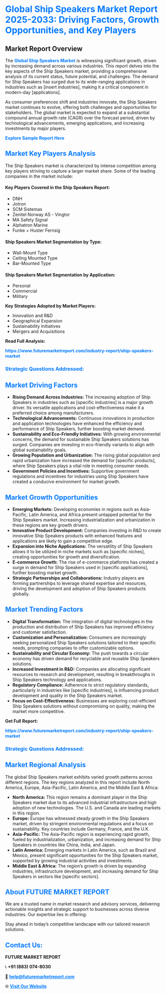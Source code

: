 <h1 style="color: #007BFF;">Global Ship Speakers Market Report 2025-2033: Driving Factors, Growth Opportunities, and Key Players</h1>

<section id="overview">
<h2>Market Report Overview</h2>
<p>The <a href="https://www.futuremarketreport.com/industry-report/ship-speakers-market" style="color: #007BFF; text-decoration: none;"><strong>Global Ship Speakers Market</strong></a> is witnessing significant growth, driven by increasing demand across various industries. This report delves into the key aspects of the Ship Speakers market, providing a comprehensive analysis of its current status, future potential, and challenges. The demand for Ship Speakers has surged due to its wide-ranging applications in industries such as [insert industries], making it a critical component in modern-day [applications].</p>
<p>As consumer preferences shift and industries innovate, the Ship Speakers market continues to evolve, offering both challenges and opportunities for stakeholders. The global market is expected to expand at a substantial compound annual growth rate (CAGR) over the forecast period, driven by technological advancements, emerging applications, and increasing investments by major players.</p>
</section>

<section id="overview">
<p><a href="https://www.futuremarketreport.com/request-sample/reportId=86736" style="color: #007BFF; text-decoration: none;"><strong>Explore Sample Report Here</strong></a></p>
</section>

<section id="key-players">
<h2 style="color: #007BFF;">Market Key Players Analysis</h2>
<p>The Ship Speakers market is characterized by intense competition among key players striving to capture a larger market share. Some of the leading companies in the market include:</p>
<h4>Key Players Covered in the Ship Speakers Report:</h4>
<ul><li>DNH</li><li>Jotron</li><li>SCM Sistemas</li><li>Zenitel Norway AS - Vingtor</li><li>MA Safety Signal</li><li>Alphatron Marine</li><li>Funke + Huster Fernsig</li></ul>
<h4>Ship Speakers Market Segmentation by Type:</h4>
<ul><li>Wall-Mount Type</li><li>Ceiling Mounted Type</li><li>Bar-Mounted Type</li></ul>

<h4>Ship Speakers Market Segmentation by Application:</h4>
<ul><li>Personal</li><li>Commercial</li><li>Military</li></ul>
<p><strong>Key Strategies Adopted by Market Players:</strong></p>
<ul>
<li>Innovation and R&D</li>
<li>Geographical Expansion</li>
<li>Sustainability Initiatives</li>
<li>Mergers and Acquisitions</li>
</ul>
</section>

<section>
<p><strong>Read Full Analysis: </strong></p><a href="https://www.futuremarketreport.com/industry-report/ship-speakers-market" style="color: #007BFF; text-decoration: none;"><strong>https://www.futuremarketreport.com/industry-report/ship-speakers-market</strong></a>
<h3 style="color: #007BFF;">Strategic Questions Addressed:</h3>
</section>

<section id="driving-factors">
<h2 style="color: #007BFF;">Market Driving Factors</h2>
<ul>
<li><strong>Rising Demand Across Industries:</strong> The increasing adoption of Ship Speakers in industries such as [specific industries] is a major growth driver. Its versatile applications and cost-effectiveness make it a preferred choice among manufacturers.</li>
<li><strong>Technological Advancements:</strong> Continuous innovations in production and application technologies have enhanced the efficiency and performance of Ship Speakers, further boosting market demand.</li>
<li><strong>Sustainability and Eco-Friendly Initiatives:</strong> With growing environmental concerns, the demand for sustainable Ship Speakers solutions has surged. Companies are investing in eco-friendly variants to align with global sustainability goals.</li>
<li><strong>Growing Population and Urbanization:</strong> The rising global population and rapid urbanization have increased the demand for [specific products], where Ship Speakers plays a vital role in meeting consumer needs.</li>
<li><strong>Government Policies and Incentives:</strong> Supportive government regulations and incentives for industries using Ship Speakers have created a conducive environment for market growth.</li>
</ul>
</section>

<section id="growth-opportunities">
<h2 style="color: #007BFF;">Market Growth Opportunities</h2>
<ul>
<li><strong>Emerging Markets:</strong> Developing economies in regions such as Asia-Pacific, Latin America, and Africa present untapped potential for the Ship Speakers market. Increasing industrialization and urbanization in these regions are key growth drivers.</li>
<li><strong>Innovative Product Development:</strong> Companies investing in R&D to create innovative Ship Speakers products with enhanced features and applications are likely to gain a competitive edge.</li>
<li><strong>Expansion into Niche Applications:</strong> The versatility of Ship Speakers allows it to be utilized in niche markets such as [specific niches], creating opportunities for growth and diversification.</li>
<li><strong>E-commerce Growth:</strong> The rise of e-commerce platforms has created a surge in demand for Ship Speakers used in [specific applications], further boosting market growth.</li>
<li><strong>Strategic Partnerships and Collaborations:</strong> Industry players are forming partnerships to leverage shared expertise and resources, driving the development and adoption of Ship Speakers products globally.</li>
</ul>
</section>

<section id="trending-factors">
<h2 style="color: #007BFF;">Market Trending Factors</h2>
<ul>
<li><strong>Digital Transformation:</strong> The integration of digital technologies in the production and distribution of Ship Speakers has improved efficiency and customer satisfaction.</li>
<li><strong>Customization and Personalization:</strong> Consumers are increasingly seeking personalized Ship Speakers solutions tailored to their specific needs, prompting companies to offer customizable options.</li>
<li><strong>Sustainability and Circular Economy:</strong> The push towards a circular economy has driven demand for recyclable and reusable Ship Speakers solutions.</li>
<li><strong>Increased Investment in R&D:</strong> Companies are allocating significant resources to research and development, resulting in breakthroughs in Ship Speakers technology and applications.</li>
<li><strong>Regulatory Compliance:</strong> Adherence to strict regulatory standards, particularly in industries like [specific industries], is influencing product development and quality in the Ship Speakers market.</li>
<li><strong>Focus on Cost-Effectiveness:</strong> Businesses are exploring cost-efficient Ship Speakers solutions without compromising on quality, making the market more competitive.</li>
</ul>
</section>

<section>
<p><strong>Get Full Report: </strong></p><a href="https://www.futuremarketreport.com/industry-report/ship-speakers-market" style="color: #007BFF; text-decoration: none;"><strong>https://www.futuremarketreport.com/industry-report/ship-speakers-market</strong></a>
<h3 style="color: #007BFF;">Strategic Questions Addressed:</h3>
</section>


<section id="regional-analysis">
<h2 style="color: #007BFF;">Market Regional Analysis</h2>
<p>The global Ship Speakers market exhibits varied growth patterns across different regions. The key regions analyzed in this report include North America, Europe, Asia-Pacific, Latin America, and the Middle East & Africa:</p>
<ul>
<li><strong>North America:</strong> This region remains a dominant player in the Ship Speakers market due to its advanced industrial infrastructure and high adoption of new technologies. The U.S. and Canada are leading markets in this region.</li>
<li><strong>Europe:</strong> Europe has witnessed steady growth in the Ship Speakers market, driven by stringent environmental regulations and a focus on sustainability. Key countries include Germany, France, and the U.K.</li>
<li><strong>Asia-Pacific:</strong> The Asia-Pacific region is experiencing rapid growth, fueled by industrialization, urbanization, and increasing demand for Ship Speakers in countries like China, India, and Japan.</li>
<li><strong>Latin America:</strong> Emerging markets in Latin America, such as Brazil and Mexico, present significant opportunities for the Ship Speakers market, supported by growing industrial activities and investments.</li>
<li><strong>Middle East & Africa:</strong> The region’s growth is driven by expanding industries, infrastructure development, and increasing demand for Ship Speakers in sectors like [specific sectors].</li>
</ul>
</section>

<footer>
<h2 style="color: #007BFF;">About FUTURE MARKET REPORT</h2>
<p>We are a trusted name in market research and advisory services, delivering actionable insights and strategic support to businesses across diverse industries. Our expertise lies in offering:</p>

<p>Stay ahead in today’s competitive landscape with our tailored research solutions.</p>

<h2 style="color: #007BFF;">Contact Us:</h2>
<p><strong>FUTURE MARKET REPORT</strong></p>
<p>📞 <strong>+91 (883) 074-8030</strong></p>
<p>📧 <strong><a href="mailto:help@futuremarketreport.com" style="color: #007BFF;">help@futuremarketreport.com</a></strong></p>
<p>🌐 <strong><a href="https://www.futuremarketreport.com/" style="color: #007BFF;">Visit Our Website</a></strong></p>
</footer>